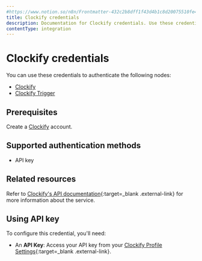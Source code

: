 ```yaml
---
#https://www.notion.so/n8n/Frontmatter-432c2b8dff1f43d4b1c8d20075510fe4
title: Clockify credentials
description: Documentation for Clockify credentials. Use these credentials to authenticate Clockify in n8n, a workflow automation platform.
contentType: integration
---
```


# Clockify credentials

You can use these credentials to authenticate the following nodes:

- [Clockify](/integrations/builtin/app-nodes/n8n-nodes-base.clockify/)
- [Clockify Trigger](/integrations/builtin/trigger-nodes/n8n-nodes-base.clockifytrigger/)

## Prerequisites

Create a [Clockify](https://www.clockify.com/) account.

## Supported authentication methods

- API key

## Related resources

Refer to [Clockify's API documentation](https://docs.developer.clockify.me/){:target=_blank .external-link} for more information about the service.

## Using API key

To configure this credential, you'll need:

- An **API Key**: Access your API key from your [Clockify Profile Settings](https://clockify.me/help/users/profile-settings){:target=_blank .external-link}.

